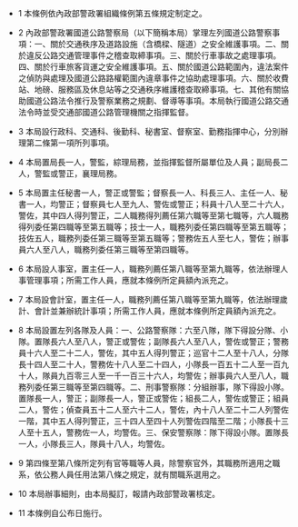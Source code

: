 * 1 本條例依內政部警政署組織條例第五條規定制定之。

* 2 內政部警政署國道公路警察局（以下簡稱本局）掌理左列國道公路警察事項：一、關於交通秩序及道路設施（含橋樑、隧道）之安全維護事項。二、關於違反公路交通管理事件之稽查取締事項。三、關於行車事故之處理事項。四、關於行車旅客貨運之安全維護事項。五、關於國道公路範圍內，違法案件之偵防與處理及國道公路路權範圍內違章事件之協助處理事項。六、關於收費站、地磅、服務區及休息站等之交通秩序維護稽查取締事項。七、其他有關協助國道公路法令推行及警察業務之規劃、督導等事項。本局執行國道公路交通法令時並受交通部國道公路管理機關之指揮監督。

* 3 本局設行政科、交通科、後勤科、秘書室、督察室、勤務指揮中心，分別辦理第二條第一項所列事項。

* 4 本局置局長一人，警監，綜理局務，並指揮監督所屬單位及人員；副局長二人，警監或警正，襄理局務。

* 5 本局置主任秘書一人，警正或警監；督察長一人、科長三人、主任一人、秘書一人，均警正；督察員七人至九人、警佐或警正；科員十八人至二十六人，警佐，其中四人得列警正，二人職務得列薦任第六職等至第七職等，六人職務得列委任第四職等至第五職等；技士一人，職務列委任第四職等至第五職等；技佐五人，職務列委任第三職等至第五職等；警務佐五人至七人，警佐；辦事員六人至八人，職務列委任第三職等至第四職等。

* 6 本局設人事室，置主任一人，職務列薦任第八職等至第九職等，依法辦理人事管理事項；所需工作人員，應就本條例所定員額內派充之。

* 7 本局設會計室，置主任一人，職務列薦任第八職等至第九職等，依法辦理歲計、會計並兼辦統計事項；所需工作人員，應就本條例所定員額內派充之。

* 8 本局設置左列各隊及人員：一、公路警察隊：六至八隊，隊下得設分隊、小隊。置隊長六人至八人，警正或警佐；副隊長六人至八人，警佐或警正；警務員十六人至二十二人，警佐，其中五人得列警正；巡官十二人至十八人，分隊長十四人至二十人，警務佐十八人至二十四人，小隊長一百五十二人至一百九十人，隊員九百零三人至一千一百三十六人，均警佐；辦事員六人至八人，職務列委任第三職等至第四職等。二、刑事警察隊：分組辦事，隊下得設小隊。置隊長一人，警正；副隊長一人，警正或警佐；組長二人，警佐或警正；組員二人，警佐；偵查員五十二人至六十二人，警佐，內十八人至二十二人列警佐一階，其中五人得列警正，三十四人至四十人列警佐四階至二階；小隊長十三人至十五人，警務佐一人，均警佐。三、保安警察隊：隊下得設小隊。置隊長一人，小隊長三人，隊員十八人，均警佐。

* 9 第四條至第八條所定列有官等職等人員，除警察官外，其職務所適用之職系，依公務人員任用法第八條之規定，就有關職系選用之。

* 10 本局辦事細則，由本局擬訂，報請內政部警政署核定。

* 11 本條例自公布日施行。

